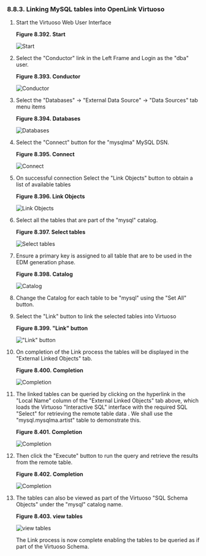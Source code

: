 <div>

<div>

<div>

<div>

### 8.8.3. Linking MySQL tables into OpenLink Virtuoso

</div>

</div>

</div>

<div>

1.  Start the Virtuoso Web User Interface

    <div>

    <div>

    **Figure 8.392. Start**

    <div>

    <div>

    ![Start](images/ui/lora1.png)

    </div>

    </div>

    </div>

      

    </div>

2.  Select the "Conductor" link in the Left Frame and Login as the "dba"
    user.

    <div>

    <div>

    **Figure 8.393. Conductor**

    <div>

    <div>

    ![Conductor](images/ui/lora2.png)

    </div>

    </div>

    </div>

      

    </div>

3.  Select the "Databases" -\> "External Data Source" -\> "Data Sources"
    tab menu items

    <div>

    <div>

    **Figure 8.394. Databases**

    <div>

    <div>

    ![Databases](images/ui/msora3.png)

    </div>

    </div>

    </div>

      

    </div>

4.  Select the "Connect" button for the "mysqlma" MySQL DSN.

    <div>

    <div>

    **Figure 8.395. Connect**

    <div>

    <div>

    ![Connect](images/ui/msora4.png)

    </div>

    </div>

    </div>

      

    </div>

5.  On successful connection Select the "Link Objects" button to obtain
    a list of available tables

    <div>

    <div>

    **Figure 8.396. Link Objects**

    <div>

    <div>

    ![Link Objects](images/ui/msora5.png)

    </div>

    </div>

    </div>

      

    </div>

6.  Select all the tables that are part of the "mysql" catalog.

    <div>

    <div>

    **Figure 8.397. Select tables**

    <div>

    <div>

    ![Select tables](images/ui/msora6.png)

    </div>

    </div>

    </div>

      

    </div>

7.  Ensure a primary key is assigned to all table that are to be used in
    the EDM generation phase.

    <div>

    <div>

    **Figure 8.398. Catalog**

    <div>

    <div>

    ![Catalog](images/ui/msora7.png)

    </div>

    </div>

    </div>

      

    </div>

8.  Change the Catalog for each table to be "mysql" using the "Set All"
    button.

9.  Select the "Link" button to link the selected tables into Virtuoso

    <div>

    <div>

    **Figure 8.399. "Link" button**

    <div>

    <div>

    !["Link" button](images/ui/msora8.png)

    </div>

    </div>

    </div>

      

    </div>

10. On completion of the Link process the tables will be displayed in
    the "External Linked Objects" tab.

    <div>

    <div>

    **Figure 8.400. Completion**

    <div>

    <div>

    ![Completion](images/ui/msora9.png)

    </div>

    </div>

    </div>

      

    </div>

11. The linked tables can be queried by clicking on the hyperlink in the
    "Local Name" column of the "External Linked Objects" tab above,
    which loads the Virtuoso "Interactive SQL" interface with the
    required SQL "Select" for retrieving the remote table data . We
    shall use the "mysql.mysqlma.artist" table to demonstrate this.

    <div>

    <div>

    **Figure 8.401. Completion**

    <div>

    <div>

    ![Completion](images/ui/msora10.png)

    </div>

    </div>

    </div>

      

    </div>

12. Then click the "Execute" button to run the query and retrieve the
    results from the remote table.

    <div>

    <div>

    **Figure 8.402. Completion**

    <div>

    <div>

    ![Completion](images/ui/msora11.png)

    </div>

    </div>

    </div>

      

    </div>

13. The tables can also be viewed as part of the Virtuoso "SQL Schema
    Objects" under the "mysql" catalog name.

    <div>

    <div>

    **Figure 8.403. view tables**

    <div>

    <div>

    ![view tables](images/ui/sora11.png)

    </div>

    </div>

    </div>

      

    </div>

    The Link process is now complete enabling the tables to be queried
    as if part of the Virtuoso Schema.

</div>

</div>
